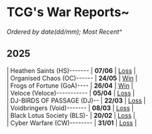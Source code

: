 # TCG's War Reports~

*Ordered by date(dd/mm); Most Recent^*<br/>
## **2025**

| Heathen Saints (HS)------- | **07/06** | [Loss](https://scatterbeans.github.io/HS_0607.html) |<br/>
| Organised Chaos (OC)------ | **24/05** | [Win](https://scatterbeans.github.io/OC_0524.html) |<br/>
| Frogs of Fortune (GoA)---- | **26/04** | [Win](https://scatterbeans.github.io/GOA_0426.html) |<br/>
| Veloce (Veloce)----------- | **05/04** | [Loss](https://scatterbeans.github.io/Veloce_0405.html) |<br/>
| DJ-BIRDS OF PASSAGE (DJ)-- | **22/03** | [Loss](https://scatterbeans.github.io/DJ_0322.html) |<br/>
| Voidbringers (Void)------- | **08/03** | [Loss](https://scatterbeans.github.io/Void_0308.html) |<br/>
| Black Lotus Society (BLS)- | **20/02** | [Loss](https://scatterbeans.github.io/BLS_0220.html) |<br/>
| Cyber Warfare (CW)-------- | **31/01** | [Loss](https://scatterbeans.github.io/CW_0131.html) |
